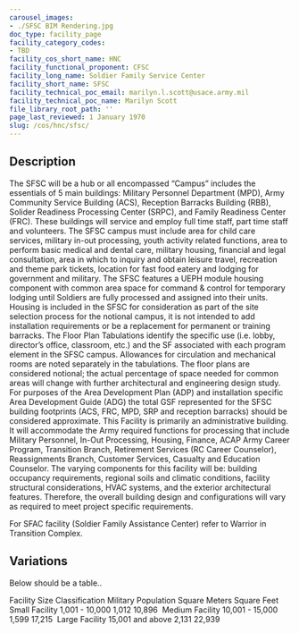 ```yaml
---
carousel_images:
- ./SFSC BIM Rendering.jpg
doc_type: facility_page
facility_category_codes:
- TBD
facility_cos_short_name: HNC
facility_functional_proponent: CFSC
facility_long_name: Soldier Family Service Center
facility_short_name: SFSC
facility_technical_poc_email: marilyn.l.scott@usace.army.mil
facility_technical_poc_name: Marilyn Scott
file_library_root_path: ''
page_last_reviewed: 1 January 1970
slug: /cos/hnc/sfsc/
---
```




## Description

The SFSC will be a hub or all encompassed “Campus” includes the essentials of 5 main buildings: Military Personnel Department (MPD), Army Community Service Building (ACS), Reception Barracks Building (RBB), Solider Readiness Processing Center (SRPC), and Family Readiness Center (FRC). These buildings will service and employ full time staff, part time staff and volunteers. The SFSC campus must include area for child care services, military in-out processing, youth activity related functions, area to perform basic medical and dental care, military housing, financial and legal consultation, area in which to inquiry and obtain leisure travel, recreation and theme park tickets, location for fast food eatery and lodging for government and military.
The SFSC features a UEPH module housing component with common area space for command & control for temporary lodging until Soldiers are fully processed and assigned into their units. Housing is included in the SFSC for consideration as part of the site selection process for the notional campus, it is not intended to add installation requirements or be a replacement for permanent or training barracks. The Floor Plan Tabulations identify the specific use (i.e. lobby, director’s office, classroom, etc.) and the SF associated with each program element in the SFSC campus. Allowances for circulation and mechanical rooms are noted separately in the tabulations. The floor plans are considered notional; the actual percentage of space needed for common areas will change with further architectural and engineering design study. For purposes of the Area Development Plan (ADP) and installation specific
Area Development Guide (ADG) the total GSF represented for the SFSC building footprints (ACS, FRC, MPD, SRP and reception barracks) should be considered approximate. This Facility is primarily an administrative building. It will accommodate the Army required functions for processing that include Military Personnel, In-Out Processing, Housing, Finance, ACAP Army Career Program, Transition Branch, Retirement Services (RC Career Counselor), Reassignments Branch, Customer Services, Casualty and Education Counselor.
The varying components for this facility will be: building occupancy requirements, regional soils and climatic conditions, facility structural considerations, HVAC systems, and the exterior architectural features. Therefore, the overall building design and configurations will vary as required to meet project specific requirements.

For SFAC facility (Soldier Family Assistance Center) refer to Warrior in Transition Complex.

## Variations

Below should be a table..

Facility Size Classification Military Population ​Square Meters Square Feet
Small​ Facility 1,001 - 10,000 1,012 10,896 ​​
Medium​ Facility ​10,001 - 15,000 ​1,599 ​17,215 ​​
Large​ Facility ​15,001 and above ​2,131 22,939